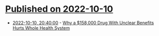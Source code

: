 # [Published on 2022-10-10](index.md)

* [2022-10-10, 20:40:00](https://science.slashdot.org/story/22/10/10/2012253/why-a-158000-drug-with-unclear-benefits-hurts-whole-health-system?utm_source=rss1.0mainlinkanon&utm_medium=feed) - [Why a $158,000 Drug With Unclear Benefits Hurts Whole Health System](https://science.slashdot.org/story/22/10/10/2012253/why-a-158000-drug-with-unclear-benefits-hurts-whole-health-system?utm_source=rss1.0mainlinkanon&utm_medium=feed)
